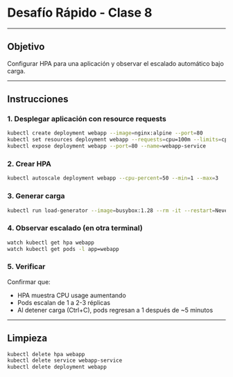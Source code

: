 # Desafío Rápido - Clase 8

---

## Objetivo

Configurar HPA para una aplicación y observar el escalado automático bajo carga.

---

## Instrucciones

### 1. Desplegar aplicación con resource requests

```bash
kubectl create deployment webapp --image=nginx:alpine --port=80
kubectl set resources deployment webapp --requests=cpu=100m --limits=cpu=200m
kubectl expose deployment webapp --port=80 --name=webapp-service
```

### 2. Crear HPA

```bash
kubectl autoscale deployment webapp --cpu-percent=50 --min=1 --max=3
```

### 3. Generar carga

```bash
kubectl run load-generator --image=busybox:1.28 --rm -it --restart=Never -- /bin/sh -c "while sleep 0.01; do wget -q -O- http://webapp-service; done"
```

### 4. Observar escalado (en otra terminal)

```bash
watch kubectl get hpa webapp
watch kubectl get pods -l app=webapp
```

### 5. Verificar

Confirmar que:
- HPA muestra CPU usage aumentando
- Pods escalan de 1 a 2-3 réplicas
- Al detener carga (Ctrl+C), pods regresan a 1 después de ~5 minutos

---

## Limpieza

```bash
kubectl delete hpa webapp
kubectl delete service webapp-service
kubectl delete deployment webapp
```
